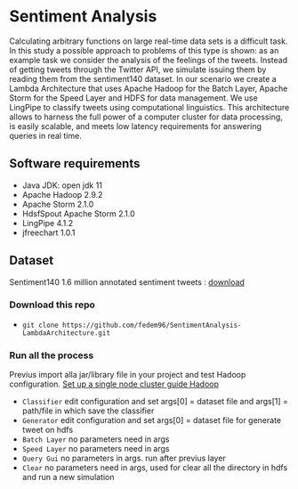 # Sentiment Analysis
Calculating arbitrary functions on large real-time data sets is a difficult task. In this study a possible approach to problems of this type is shown: as an example task we consider the analysis of the feelings of the tweets. Instead of getting tweets through the Twitter API, we simulate issuing them by reading them from the sentiment140 dataset.
In our scenario we create a Lambda Architecture that uses Apache Hadoop for the Batch Layer, Apache Storm for the Speed
Layer and HDFS for data management. We use LingPipe to classify tweets using computational linguistics.
This architecture allows to harness the full power of a computer cluster for data processing, is easily scalable, and meets low latency requirements for answering queries in real time.

## Software requirements
* Java JDK: open jdk 11
* Apache Hadoop 2.9.2
* Apache Storm 2.1.0
* HdsfSpout Apache Storm 2.1.0
* LingPipe 4.1.2
* jfreechart 1.0.1

## Dataset
Sentiment140 1.6 million annotated sentiment tweets : [download](https://www.kaggle.com/kazanova/sentiment140)

### Download this repo
* `git clone https://github.com/fedem96/SentimentAnalysis-LambdaArchitecture.git`

### Run all the process
Previus import alla jar/library file in your project and test Hadoop configuration.
[Set up a single node cluster guide Hadoop](https://hadoop.apache.org/docs/r2.9.2/hadoop-project-dist/hadoop-common/SingleCluster.html)

* `Classifier` edit configuration and set args[0] = dataset file and args[1] = path/file in which save the classifier
* `Generator` edit configuration and set args[0] = dataset file for generate tweet on hdfs
* `Batch Layer` no parameters need in args
* `Speed Layer` no parameters need in args
* `Query Gui` no parameters in args. run after previus layer
* `Clear` no parameters need in args, used for clear all the directory in hdfs and run a new simulation
